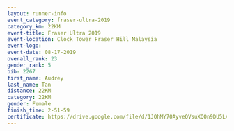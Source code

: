 ```yaml
---
layout: runner-info 
event_category: fraser-ultra-2019 
category_km: 22KM 
event-title: Fraser Ultra 2019 
event-location: Clock Tower Fraser Hill Malaysia 
event-logo: 
event-date: 08-17-2019 
overall_rank: 23
gender_rank: 5
bib: 2267
first_name: Audrey
last_name: Tan
distance: 22KM
category: 22KM
gender: Female
finish_time: 2-51-59
certificate: https://drive.google.com/file/d/1JOhMY70AyveOVsuXQOn9DU5LAwsIRTBT/view?usp=sharing
---
```

